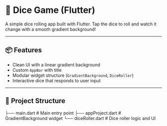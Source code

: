 # 🎲 Dice Game (Flutter)

A simple dice rolling app built with Flutter. Tap the dice to roll and watch it change with a smooth gradient background!

---

## 📦 Features

- Clean UI with a linear gradient background
- Custom `AppBar` with title
- Modular widget structure (`GradientBackground`, `DiceRoller`)
- Interactive dice that responds to user input

---

## 📁 Project Structure
├── main.dart # Main entry point
├── appProject.dart # GradientBackground widget
└── diceRoller.dart # Dice roller logic and UI
